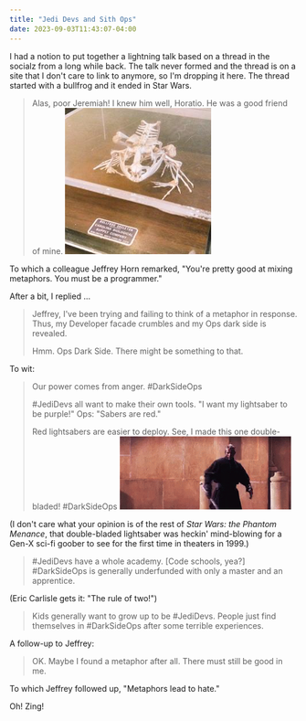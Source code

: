 ```yaml
---
title: "Jedi Devs and Sith Ops"
date: 2023-09-03T11:43:07-04:00
---
```


I had a notion to put together a lightning talk based on a thread in the socialz from a long while back.
The talk never formed and the thread is on a site that I don't care to link to anymore, so I'm dropping it here.
The thread started with a bullfrog and it ended in Star Wars.

<!--more-->

> Alas, poor Jeremiah! I knew him well, Horatio. He was a good friend of mine.
> ![A skeleton of a large bullfrog in a museum display case.](/images/jeremiah-the-bullfrog.jpg)

To which a colleague Jeffrey Horn remarked, "You're pretty good at mixing metaphors.
You must be a programmer."

After a bit, I replied ...

> Jeffrey, I've been trying and failing to think of a metaphor in response.
> Thus, my Developer facade crumbles and my Ops dark side is revealed.
>
> Hmm. Ops Dark Side. There might be something to that.

To wit:

> Our power comes from anger. #DarkSideOps
>
> #JediDevs all want to make their own tools. "I want my lightsaber to be purple!"
> Ops: "Sabers are red."
>
> Red lightsabers are easier to deploy. See, I made this one double-bladed! #DarkSideOps
> ![From the movie Star Wars: the Phantom Menace, a humanoid clad in black draws a lightsaber that has two blades.](/images/darth-maul-two-blades-wat.gif)

(I don't care what your opinion is of the rest of _Star Wars: the Phantom Menance_, that double-bladed lightsaber was heckin' mind-blowing for a Gen-X sci-fi goober to see for the first time in theaters in 1999.)

> #JediDevs have a whole academy.
> [Code schools, yea?]
> #DarkSideOps is generally underfunded with only a master and an apprentice.

(Eric Carlisle gets it: "The rule of two!")

> Kids generally want to grow up to be #JediDevs.
> People just find themselves in #DarkSideOps after some terrible experiences.

A follow-up to Jeffrey:

> OK. Maybe I found a metaphor after all. There must still be good in me.

To which Jeffrey followed up, "Metaphors lead to hate."

Oh! Zing!
